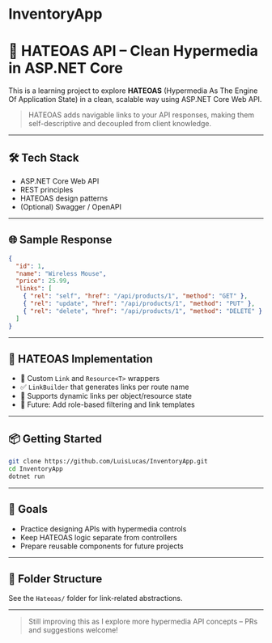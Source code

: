 # InventoryApp
# 🧭 HATEOAS API – Clean Hypermedia in ASP.NET Core

This is a learning project to explore **HATEOAS** (Hypermedia As The Engine Of Application State) in a clean, scalable way using ASP.NET Core Web API.

> HATEOAS adds navigable links to your API responses, making them self-descriptive and decoupled from client knowledge.

---

## 🛠️ Tech Stack

- ASP.NET Core Web API
- REST principles
- HATEOAS design patterns
- (Optional) Swagger / OpenAPI

---

## 🌐 Sample Response

```json
{
  "id": 1,
  "name": "Wireless Mouse",
  "price": 25.99,
  "links": [
    { "rel": "self", "href": "/api/products/1", "method": "GET" },
    { "rel": "update", "href": "/api/products/1", "method": "PUT" },
    { "rel": "delete", "href": "/api/products/1", "method": "DELETE" }
  ]
}
```

---

## 🔧 HATEOAS Implementation

- 🚧 Custom `Link` and `Resource<T>` wrappers
- ✅ `LinkBuilder` that generates links per route name
- 🚧 Supports dynamic links per object/resource state
- 🚧 Future: Add role-based filtering and link templates

---

## 📦 Getting Started

```bash
git clone https://github.com/LuisLucas/InventoryApp.git
cd InventoryApp
dotnet run
```

---

## 📌 Goals

- Practice designing APIs with hypermedia controls
- Keep HATEOAS logic separate from controllers
- Prepare reusable components for future projects

---

## 📂 Folder Structure

See the `Hateoas/` folder for link-related abstractions.

---

> Still improving this as I explore more hypermedia API concepts – PRs and suggestions welcome!
